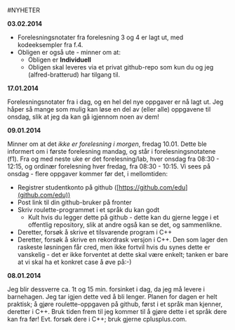 #NYHETER

**03.02.2014**

  * Forelesningsnotater fra forelesning 3 og 4 er lagt ut, med kodeeksempler fra f.4.
  * Obligen er også ute - minner om at:
    * Obligen er **Individuell**
    * Obligen skal leveres via et privat github-repo som kun du og jeg (alfred-bratterud) har tilgang til.

**17.01.2014**

Forelesningsnotater fra i dag, og en hel del nye oppgaver er nå lagt ut. Jeg håper så mange som mulig kan løse en del av (eller alle) oppgavene til onsdag, slik at jeg da kan gå igjennom noen av dem!

**09.01.2014**

Minner om at det *ikke er forelesning i morgen*, fredag 10.01. Dette ble informert om i første forelesning mandag, og står i forelesningsnotatene (f1). Fra og med neste uke er det forelesning/lab, hver onsdag fra 08:30 - 12:15, og ordinær forelesning hver fredag, fra 08:30 - 10:15. Vi sees på onsdag - flere oppgaver kommer før det, i mellomtiden:

  * Registrer studentkonto på github ([https://github.com/edu](github.com/edu))
  * Post link til din github-bruker på fronter
  * Skriv roulette-programmet i et språk du kan godt
   	* Kult hvis du legger dette på github - dette kan du gjerne legge i et offentlig repository, slik at andre også kan se det, og sammenlikne. 
  * Deretter, forsøk å skrive et tilsvarende program i C++
  * Deretter, forsøk å skrive en rekordrask versjon i C++. Den som lager den raskeste løsningen får cred, men ikke fortvil hvis du synes dette er vanskelig - det er ikke forventet at dette skal være enkelt; tanken er bare at vi skal ha et konkret case å øve på:-)
       

**08.01.2014**

Jeg blir dessverre ca. 1t og 15 min. forsinket i dag, da jeg må levere i barnehagen. Jeg tar igjen dette ved å bli lenger. Planen for dagen er helt praktisk; å gjøre roulette-oppgaven på github, først i et språk man kjenner, deretter i C++. Bruk tiden frem til jeg kommer til å gjøre dette i et språk dere kan fra før! Evt. forsøk dere i C++; bruk gjerne cplusplus.com.


